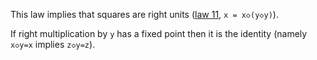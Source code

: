 This law implies that squares are right units ([law 11](https://teorth.github.io/equational_theories/implications/?11), `x = x◇(y◇y)`).

If right multiplication by `y` has a fixed point then it is the identity (namely `x◇y=x` implies `z◇y=z`).
